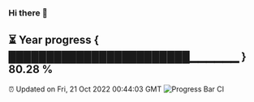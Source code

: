 ### Hi there 👋
⏳ Year progress { ████████████████████████▁▁▁▁▁▁ } 80.28 %
---
⏰ Updated on Fri, 21 Oct 2022 00:44:03 GMT
![Progress Bar CI](https://github.com/Moyi321/Moyi321/workflows/Progress%20Bar%20CI/badge.svg)
